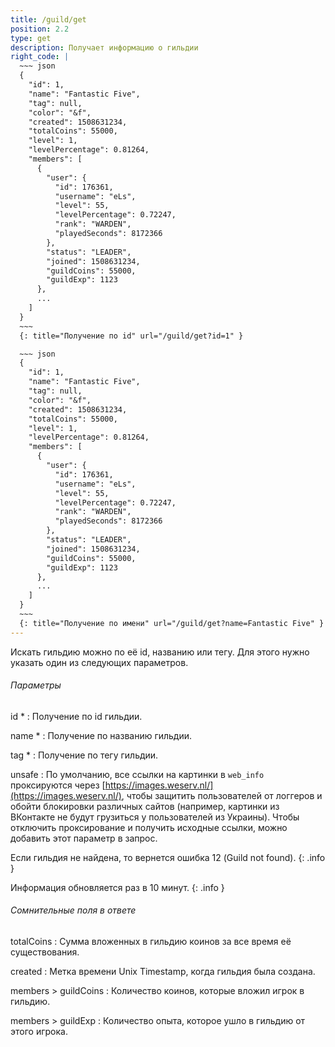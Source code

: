 ```yaml
---
title: /guild/get
position: 2.2
type: get
description: Получает информацию о гильдии
right_code: |
  ~~~ json
  {
    "id": 1,
    "name": "Fantastic Five",
    "tag": null,
    "color": "&f",
    "created": 1508631234,
    "totalCoins": 55000,
    "level": 1,
    "levelPercentage": 0.81264,
    "members": [
      {
        "user": {
          "id": 176361,
          "username": "eLs",
          "level": 55,
          "levelPercentage": 0.72247,
          "rank": "WARDEN",
          "playedSeconds": 8172366
        },
        "status": "LEADER",
        "joined": 1508631234,
        "guildCoins": 55000,
        "guildExp": 1123
      },
      ...
    ]
  }
  ~~~
  {: title="Получение по id" url="/guild/get?id=1" }

  ~~~ json
  {
    "id": 1,
    "name": "Fantastic Five",
    "tag": null,
    "color": "&f",
    "created": 1508631234,
    "totalCoins": 55000,
    "level": 1,
    "levelPercentage": 0.81264,
    "members": [
      {
        "user": {
          "id": 176361,
          "username": "eLs",
          "level": 55,
          "levelPercentage": 0.72247,
          "rank": "WARDEN",
          "playedSeconds": 8172366
        },
        "status": "LEADER",
        "joined": 1508631234,
        "guildCoins": 55000,
        "guildExp": 1123
      },
      ...
    ]
  }
  ~~~
  {: title="Получение по имени" url="/guild/get?name=Fantastic Five" }
---
```


Искать гильдию можно по её id, названию или тегу. Для этого нужно указать один из следующих параметров.

<h6>Параметры</h6>
id *
: Получение по id гильдии.

name *
: Получение по названию гильдии.

tag *
: Получение по тегу гильдии.

unsafe
: По умолчанию, все ссылки на картинки в `web_info` проксируются через [https://images.weserv.nl/](https://images.weserv.nl/), чтобы защитить пользователей от логгеров и обойти блокировки различных сайтов (например, картинки из ВКонтакте не будут грузиться у пользователей из Украины). Чтобы отключить проксирование и получить исходные ссылки, можно добавить этот параметр в запрос.

Если гильдия не найдена, то вернется ошибка 12 (Guild not found).
{: .info }

Информация обновляется раз в 10 минут.
{: .info }

<h6>Сомнительные поля в ответе</h6>
totalCoins
: Сумма вложенных в гильдию коинов за все время её существования.

created
: Метка времени Unix Timestamp, когда гильдия была создана.

members > guildCoins
: Количество коинов, которые вложил игрок в гильдию.

members > guildExp
: Количество опыта, которое ушло в гильдию от этого игрока.
